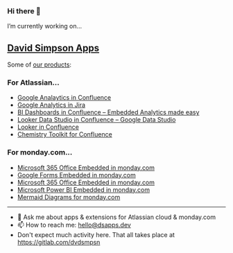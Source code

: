 ### Hi there 👋

I’m currently working on...

## <a href="https://www.dsapps.dev/">David Simpson Apps</a>
 
Some of [our products](https://www.dsapps.dev/products/):
### For Atlassian...
- [Google Analaytics in Confluence](https://www.dsapps.dev/products/google-analytics-in-confluence/)
- [Google Analytics in Jira](https://www.dsapps.dev/products/google-analytics-in-jira/)
- [BI Dashboards in Confluence – Embedded Analytics made easy](https://www.dsapps.dev/products/bi-dashboards-in-confluence/)
- [Looker Data Studio in Confluence – Google Data Studio](https://www.dsapps.dev/products/looker-studio-in-confluence/)
- [Looker in Confluence](https://www.dsapps.dev/products/looker-in-confluence/)
- [Chemistry Toolkit for Confluence](https://www.dsapps.dev/products/chemistry-toolkit-for-confluence/)
###  For monday.com...
- [Microsoft 365 Office Embedded in monday.com]()
- [Google Forms Embedded in monday.com](https://www.dsapps.dev/products/google-forms-in-monday-dot-com/)
- [Microsoft 365 Office Embedded in monday.com](https://www.dsapps.dev/products/microsoft-365-office-embedded/)
- [Microsoft Power BI Embedded in monday.com](https://www.dsapps.dev/products/microsoft-power-bi-in-monday-dot-com/)
- [Mermaid Diagrams for monday.com](https://www.dsapps.dev/products/mermaid-diagrams-in-monday-dot-com/)

---

- 💬  Ask me about apps & extensions for Atlassian cloud & monday.com
- 📫  How to reach me: hello@dsapps.dev
- Don't expect much activity here. That all takes place at https://gitlab.com/dvdsmpsn

